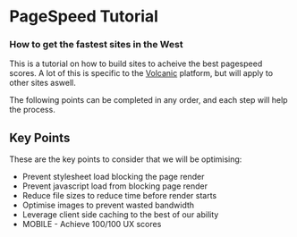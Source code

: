 # PageSpeed Tutorial
### How to get the fastest sites in the West

This is a tutorial on how to build sites to acheive the best pagespeed scores. A lot of this is specific to the [Volcanic](https://www.volcanic.co.uk) platform, but will apply to other sites aswell.

The following points can be completed in any order, and each step will help the process.

## Key Points

These are the key points to consider that we will be optimising:
* Prevent stylesheet load blocking the page render
* Prevent javascript load from blocking page render
* Reduce file sizes to reduce time before render starts
* Optimise images to prevent wasted bandwidth
* Leverage client side caching to the best of our ability
* MOBILE - Achieve 100/100 UX scores

